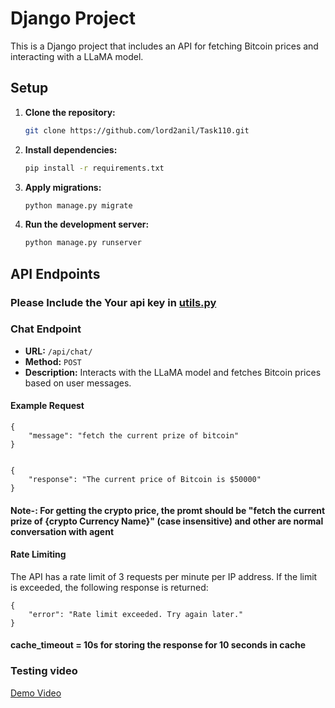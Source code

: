 # Django Project

This is a Django project that includes an API for fetching Bitcoin prices and interacting with a LLaMA model.


## Setup

1. **Clone the repository:**
    ```sh
    git clone https://github.com/lord2anil/Task110.git

2. **Install dependencies:**
    ```sh
    pip install -r requirements.txt
    ```

3. **Apply migrations:**
    ```sh
    python manage.py migrate
    ```

4. **Run the development server:**
    ```sh
    python manage.py runserver
    ```

## API Endpoints
### Please Include the Your api key in [utils.py](api/utils.py)

### Chat Endpoint

- **URL:** `/api/chat/`
- **Method:** `POST`
- **Description:** Interacts with the LLaMA model and fetches Bitcoin prices based on user messages.

#### Example Request

```
{
    "message": "fetch the current prize of bitcoin"
}


{
    "response": "The current price of Bitcoin is $50000"
}
```

#### Note-:   For getting the crypto price, the promt should be "fetch the current prize of {crypto Currency Name}"  (case insensitive)   and  other are normal conversation with agent

#### Rate Limiting
The API has a rate limit of 3 requests per minute per IP address. If the limit is exceeded, the following response is returned:

```
{
    "error": "Rate limit exceeded. Try again later."
}
```
#### cache_timeout = 10s   for storing the response for 10 seconds in cache 


### Testing video 

[Demo Video](https://drive.google.com/file/d/1Yb104OSCp671tJ_8ObS28e0l-Hh0qNZY/view?usp=sharing)

